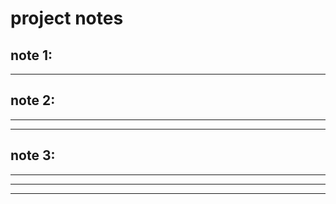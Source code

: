 # project notes

## note 1:
-------
## note 2:
-------
-------
## note 3:
-------
-------
-------


